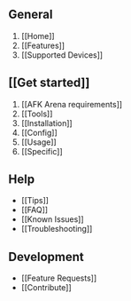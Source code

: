 ## General

1. [[Home]]
2. [[Features]]
3. [[Supported Devices]]

## [[Get started]]

1. [[AFK Arena requirements]]
2. [[Tools]]
3. [[Installation]]
4. [[Config]]
5. [[Usage]]
6. [[Specific]]

## Help

- [[Tips]]
- [[FAQ]]
- [[Known Issues]]
- [[Troubleshooting]]

## Development

- [[Feature Requests]]
- [[Contribute]]
